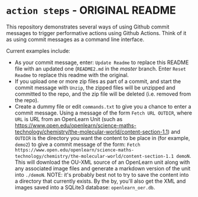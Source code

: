 # `action steps` - ORIGINAL README

This repository demonstrates several ways of using Github commit messages to trigger performative actions using Github Actions. Think of it as using commit messages as a command line interface.

Current examples include:

- As your commit message, enter: `Update Readme` to replace this README file with an updated one (`README2.md` in the *master* branch.  Enter `Reset Readme` to replace this readme with the original.
- If you upload one or more zip files as part of a commit, and start the commit message with `Unzip`, the zipped files will be unzipped and committed to the repo, and the zip file will be deleted (i.e. removed from the repo).
- Create a dummy file or edit `commands.txt` to give you a chance to enter a commit message. Using a message of the form `Fetch URL OUTDIR`, where `URL` is URL from an OpenLearn Unit (such as https://www.open.edu/openlearn/science-maths-technology/chemistry/the-molecular-world/content-section-1.1) and `OUTDIR` is the directory you want the content to be place in (for example, `demo2`) to give a commit message of the form:  `Fetch https://www.open.edu/openlearn/science-maths-technology/chemistry/the-molecular-world/content-section-1.1 demoN`. This will download the OU-XML source of an OpenLearn unit along with any associated image files and generate a markdown version of the unit into `./demoN`. NOTE: it's probably best not to try to save the content into a directory that currently exists. By the by, you'll also get the XML and images saved into a SQLite3 database: `openlearn_oer.db`.
<!--stackedit_data:
eyJoaXN0b3J5IjpbLTUzMDI1MjE4MV19
-->